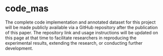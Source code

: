 # code_mas
The complete code implementation and annotated dataset for this project will be made publicly available via a GitHub repository after the publication of this paper. The repository link and usage instructions will be updated on this page at that time to facilitate researchers in reproducing the experimental results, extending the research, or conducting further development.
